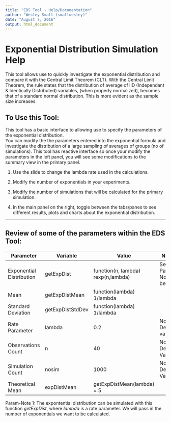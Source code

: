```yaml
---
title: "EDS Tool - Help/Documentation"
author: "Wesley Small (smallwesley)"
date: "August 7, 2016"
output: html_document
---
```


# Exponential Distribution Simulation Help

This tool allows use to quickly investigate the exponential distribution and compare it with the Central Limit Theorem (CLT). With the Central Limit Theorem, the rule states that the distribution of average of IID (Independant & Identically Distributed) variables, (when properly normalized), becomes that of a standard normal distribution.  This is more evident as the sample size increases.

## To Use this Tool:

This tool has a basic interface to allowing use to specify the parameters of the exponential distribution.  
You can modify the the parameters entered into the exponential formula and investigate the distribution of a large sampling of averages of groups (no of simulations). This tool has reactive interface so once your modify the parameters in the left panel, you will see some modifications to the summary view in the primary panel.

1. Use the slide to change the lambda rate used in the calculations.

2. Modify the number of exponentials in your experiments.

3. Modify the number of simulations that will be calculated for the primary simulation.

4. In the main panel on the right, toggle between the tabs/panes to see different results, plots and charts about the exponential distribution.

* * *

## Review of some of the parameters within the EDS Tool:

| Parameter          | Variable        | Value                      | Notes       |
|--------------------|---------------|------------------------------|--------------|
| Exponential Distribution | getExpDist | function(n, lambda) rexp(n,lambda) | See Param-Note 1 below |
| Mean  | getExpDistMean |function(lambda) 1/lambda  |   |
| Standard Deviation | getExpDistStdDev | function(lambda) 1/lambda|   |
| Rate Parameter | lambda | 0.2 | Note: Default value |
| Observations Count | n | 40 | Note: Default Value |
| Simulation Count | nosim | 1000 | Note: Default Value |
| Theoretical Mean | expDistMean | getExpDistMean(lambda) = 5 | |

Param-Note 1: The expontential distribution can be simulated with this function *getExpDist*, where *lambda* is a rate parameter. We will pass in the number of exponentials we want to be calculated.

